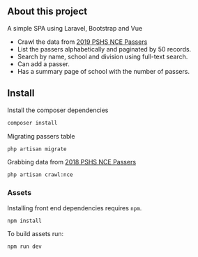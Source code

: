 ## About this project

A simple SPA using Laravel, Bootstrap and Vue

- Crawl the data from [2019 PSHS NCE Passers](http://www.pshs.edu.ph/nce2019/)
- List the passers alphabetically and paginated by 50 records.
- Search by name, school and division using full-text search.
- Can add a passer.
- Has a summary page of school with the number of passers.

## Install

Install the composer dependencies

```bash
composer install
```

Migrating passers table

```bash
php artisan migrate
```

Grabbing data from [2018 PSHS NCE Passers](http://www.pshs.edu.ph/nce2019/)
```bash
php artisan crawl:nce
```

### Assets

Installing front end dependencies requires `npm`.

```
npm install
```

To build assets run:

```bash
npm run dev
```
